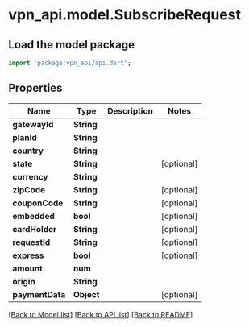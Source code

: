 # vpn_api.model.SubscribeRequest

## Load the model package
```dart
import 'package:vpn_api/api.dart';
```

## Properties
Name | Type | Description | Notes
------------ | ------------- | ------------- | -------------
**gatewayId** | **String** |  | 
**planId** | **String** |  | 
**country** | **String** |  | 
**state** | **String** |  | [optional] 
**currency** | **String** |  | 
**zipCode** | **String** |  | [optional] 
**couponCode** | **String** |  | [optional] 
**embedded** | **bool** |  | [optional] 
**cardHolder** | **String** |  | [optional] 
**requestId** | **String** |  | [optional] 
**express** | **bool** |  | [optional] 
**amount** | **num** |  | 
**origin** | **String** |  | 
**paymentData** | **Object** |  | [optional] 

[[Back to Model list]](../README.md#documentation-for-models) [[Back to API list]](../README.md#documentation-for-api-endpoints) [[Back to README]](../README.md)


